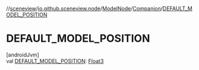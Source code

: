 //[sceneview](../../../../index.md)/[io.github.sceneview.node](../../index.md)/[ModelNode](../index.md)/[Companion](index.md)/[DEFAULT_MODEL_POSITION](-d-e-f-a-u-l-t_-m-o-d-e-l_-p-o-s-i-t-i-o-n.md)

# DEFAULT_MODEL_POSITION

[androidJvm]\
val [DEFAULT_MODEL_POSITION](-d-e-f-a-u-l-t_-m-o-d-e-l_-p-o-s-i-t-i-o-n.md): [Float3](../../../dev.romainguy.kotlin.math/-float3/index.md)
